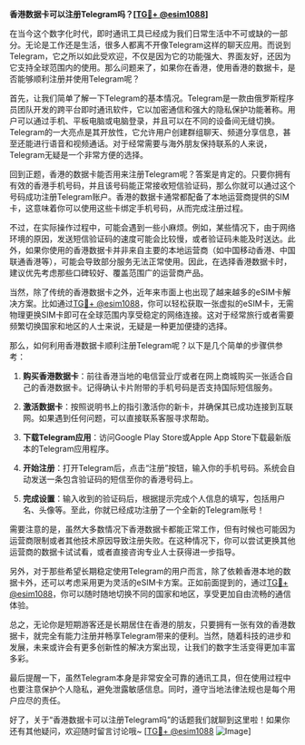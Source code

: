 **香港数据卡可以注册Telegram吗？[[TG💪+ @esim1088](https://t.me/s/esim1088)]**

在当今这个数字化时代，即时通讯工具已经成为我们日常生活中不可或缺的一部分。无论是工作还是生活，很多人都离不开像Telegram这样的聊天应用。而说到Telegram，它之所以如此受欢迎，不仅是因为它的功能强大、界面友好，还因为它支持全球范围内的使用。那么问题来了，如果你在香港，使用香港的数据卡，是否能够顺利注册并使用Telegram呢？

首先，让我们简单了解一下Telegram的基本情况。Telegram是一款由俄罗斯程序员团队开发的跨平台即时通讯软件，它以加密通信和强大的隐私保护功能著称。用户可以通过手机、平板电脑或电脑登录，并且可以在不同的设备间无缝切换。Telegram的一大亮点是其开放性，它允许用户创建群组聊天、频道分享信息，甚至还能进行语音和视频通话。对于经常需要与海外朋友保持联系的人来说，Telegram无疑是一个非常方便的选择。

回到正题，香港的数据卡能否用来注册Telegram呢？答案是肯定的。只要你拥有有效的香港手机号码，并且该号码能正常接收短信验证码，那么你就可以通过这个号码成功注册Telegram账户。香港的数据卡通常都配备了本地运营商提供的SIM卡，这意味着你可以使用这些卡绑定手机号码，从而完成注册过程。

不过，在实际操作过程中，可能会遇到一些小麻烦。例如，某些情况下，由于网络环境的原因，发送短信验证码的速度可能会比较慢，或者验证码未能及时送达。此外，如果你使用的香港数据卡并非来自主要的本地运营商（如中国移动香港、中国联通香港等），可能会导致部分服务无法正常使用。因此，在选择香港数据卡时，建议优先考虑那些口碑较好、覆盖范围广的运营商产品。

当然，除了传统的香港数据卡之外，近年来市面上也出现了越来越多的eSIM卡解决方案。比如通过[TG💪+ @esim1088](https://t.me/s/esim1088)，你可以轻松获取一张虚拟的eSIM卡，无需物理更换SIM卡即可在全球范围内享受稳定的网络连接。这对于经常旅行或者需要频繁切换国家和地区的人士来说，无疑是一种更加便捷的选择。

那么，如何利用香港数据卡顺利注册Telegram呢？以下是几个简单的步骤供参考：

1. **购买香港数据卡**：前往香港当地的电信营业厅或者在网上商城购买一张适合自己的香港数据卡。记得确认卡片附带的手机号码是否支持国际短信服务。
   
2. **激活数据卡**：按照说明书上的指引激活你的新卡，并确保其已成功连接到互联网。如果遇到任何问题，可以直接联系客服寻求帮助。

3. **下载Telegram应用**：访问Google Play Store或Apple App Store下载最新版本的Telegram应用程序。

4. **开始注册**：打开Telegram后，点击“注册”按钮，输入你的手机号码。系统会自动发送一条包含验证码的短信至你的香港号码上。

5. **完成设置**：输入收到的验证码后，根据提示完成个人信息的填写，包括用户名、头像等。至此，你就已经成功注册了一个全新的Telegram账号！

需要注意的是，虽然大多数情况下香港数据卡都能正常工作，但有时候也可能因为运营商限制或者其他技术原因导致注册失败。在这种情况下，你可以尝试更换其他运营商的数据卡试试看，或者直接咨询专业人士获得进一步指导。

另外，对于那些希望长期稳定使用Telegram的用户而言，除了依赖香港本地的数据卡外，还可以考虑采用更为灵活的eSIM卡方案。正如前面提到的，通过[TG💪+ @esim1088](https://t.me/s/esim1088)，你可以随时随地切换不同的国家和地区，享受更加自由流畅的通信体验。

总之，无论你是短期游客还是长期居住在香港的朋友，只要拥有一张有效的香港数据卡，就完全有能力注册并畅享Telegram带来的便利。当然，随着科技的进步和发展，未来或许会有更多创新性的解决方案出现，让我们的数字生活变得更加丰富多彩。

最后提醒一下，虽然Telegram本身是非常安全可靠的通讯工具，但在使用过程中也要注意保护个人隐私，避免泄露敏感信息。同时，遵守当地法律法规也是每个用户应尽的责任。

好了，关于“香港数据卡可以注册Telegram吗”的话题我们就聊到这里啦！如果你还有其他疑问，欢迎随时留言讨论哦~ [[TG💪+ @esim1088](https://t.me/s/esim1088) ![Image](https://i.postimg.cc/4NQfJmqS/Snipaste-2025-05-13-00-14-12.png)]